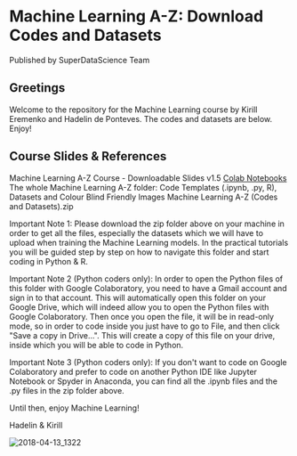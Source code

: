 # Machine Learning A-Z: Download Codes and Datasets
Published by SuperDataScience Team

## Greetings
Welcome to the repository for the Machine Learning course by Kirill Eremenko and Hadelin de Ponteves. The codes and datasets are below. Enjoy!

## Course Slides & References
Machine Learning A-Z Course - Downloadable Slides v1.5
[Colab Notebooks](https://drive.google.com/drive/folders/1OFNnrHRZPZ3unWdErjLHod8Ibv2FfG1d?usp=sharing)
The whole Machine Learning A-Z folder: Code Templates (.ipynb, .py, R), Datasets and Colour Blind Friendly Images
Machine Learning A-Z (Codes and Datasets).zip

 Important Note 1: Please download the zip folder above on your machine in order to get all the files, especially the datasets which we will have to upload when training the Machine Learning models. In the practical tutorials you will be guided step by step on how to navigate this folder and start coding in Python & R.


 Important Note 2 (Python coders only): In order to open the Python files of this folder with Google Colaboratory, you need to have a Gmail account and sign in to that account. This will automatically open this folder on your Google Drive, which will indeed allow you to open the Python files with Google Colaboratory. Then once you open the file, it will be in read-only mode, so in order to code inside you just have to go to File, and then click "Save a copy in Drive...". This will create a copy of this file on your drive, inside which you will be able to code in Python.


 Important Note 3 (Python coders only): If you don't want to code on Google Colaboratory and prefer to code on another Python IDE like Jupyter Notebook or Spyder in Anaconda, you can find all the .ipynb files and the .py files in the zip folder above.


Until then, enjoy Machine Learning!

Hadelin & Kirill






![2018-04-13_1322](https://github.com/gamalahmed3265/Machine-Learning/assets/75225936/cdc7e561-43ac-4e92-b590-338b461b09be)
